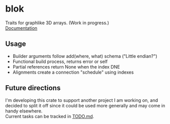 

# blok

Traits for graphlike 3D arrays. (Work in progress.) <br>
[Documentation](https://docs.rs/blok/latest/blok/)


## Usage
- Builder arguments follow add(where, what) schema ("Little endian?")
- Functional build process, returns error or self 
- Partial references return None when the index DNE
- Alignments create a connection "schedule" using indexes


## Future directions
I'm developing this crate to support another project I am working on, and decided
to split it off since it could be used more generally and may come in handy elsewhere.
<br>
Current tasks can be tracked in [TODO.md](/TODO.md). <br>


